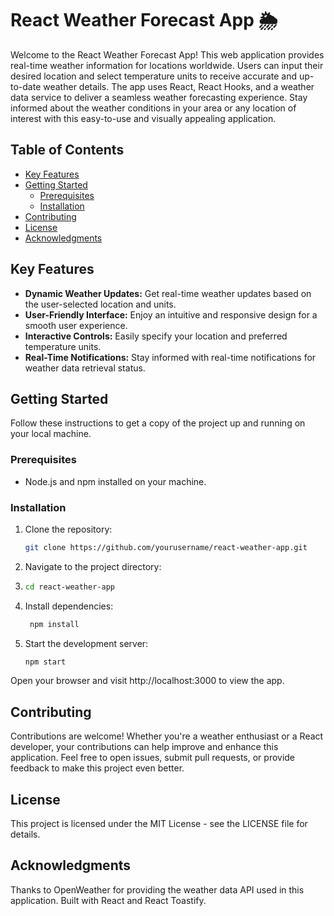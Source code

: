 # React Weather Forecast App 🌦️

Welcome to the React Weather Forecast App! This web application provides real-time weather information for locations worldwide. Users can input their desired location and select temperature units to receive accurate and up-to-date weather details. The app uses React, React Hooks, and a weather data service to deliver a seamless weather forecasting experience. Stay informed about the weather conditions in your area or any location of interest with this easy-to-use and visually appealing application.

## Table of Contents

- [Key Features](#key-features)
- [Getting Started](#getting-started)
  - [Prerequisites](#prerequisites)
  - [Installation](#installation)
- [Contributing](#contributing)
- [License](#license)
- [Acknowledgments](#acknowledgments)

## Key Features

- **Dynamic Weather Updates:** Get real-time weather updates based on the user-selected location and units.
- **User-Friendly Interface:** Enjoy an intuitive and responsive design for a smooth user experience.
- **Interactive Controls:** Easily specify your location and preferred temperature units.
- **Real-Time Notifications:** Stay informed with real-time notifications for weather data retrieval status.

## Getting Started

Follow these instructions to get a copy of the project up and running on your local machine.

### Prerequisites

- Node.js and npm installed on your machine.

### Installation

1. Clone the repository:

   ```bash
   git clone https://github.com/yourusername/react-weather-app.git

2. Navigate to the project directory:
3. ```bash
   cd react-weather-app
4. Install dependencies:
   ```bash
    npm install
6. Start the development server:
   ```bash
   npm start

Open your browser and visit http://localhost:3000 to view the app.

## Contributing
Contributions are welcome! Whether you're a weather enthusiast or a React developer, your contributions can help improve and enhance this application. Feel free to open issues, submit pull requests, or provide feedback to make this project even better.

## License
This project is licensed under the MIT License - see the LICENSE file for details.

## Acknowledgments
Thanks to OpenWeather for providing the weather data API used in this application.
Built with React and React Toastify.
